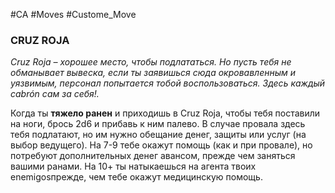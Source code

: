 #CA #Moves #Custome_Move

### CRUZ ROJA
*Cruz Roja – хорошее место, чтобы подлататься. Но пусть тебя не обманывает вывеска, если ты заявишься сюда окровавленным и уязвимым, персонал попытается тобой воспользоваться. Здесь каждый cabrón сам за себя!.*

Когда ты **тяжело ранен** и приходишь в Cruz Roja, чтобы тебя поставили на ноги, брось 2d6 и прибавь к ним палево. В случае провала здесь тебя подлатают, но им нужно обещание денег, защиты или услуг (на выбор ведущего). На 7-9 тебе окажут помощь (как и при провале), но потребуют дополнительных денег авансом, прежде чем заняться вашими ранами. На 10+ ты натыкаешься на агента твоих enemigosпрежде, чем тебе окажут медицинскую помощь.